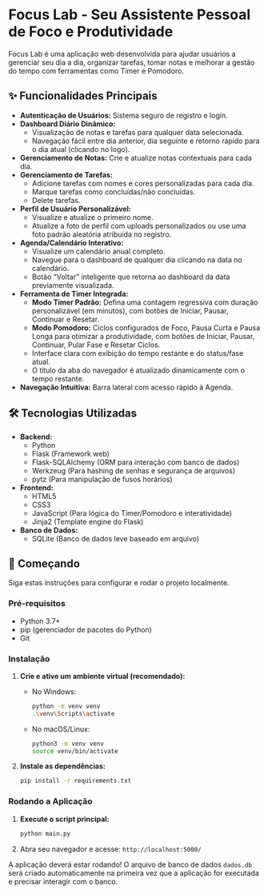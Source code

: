# Focus Lab - Seu Assistente Pessoal de Foco e Produtividade

Focus Lab é uma aplicação web desenvolvida para ajudar usuários a gerenciar seu dia a dia, organizar tarefas, tomar notas e melhorar a gestão do tempo com ferramentas como Timer e Pomodoro.

## ✨ Funcionalidades Principais

* **Autenticação de Usuários:** Sistema seguro de registro e login.
* **Dashboard Diário Dinâmico:**
    * Visualização de notas e tarefas para qualquer data selecionada.
    * Navegação fácil entre dia anterior, dia seguinte e retorno rápido para o dia atual (clicando no logo).
* **Gerenciamento de Notas:** Crie e atualize notas contextuais para cada dia.
* **Gerenciamento de Tarefas:**
    * Adicione tarefas com nomes e cores personalizadas para cada dia.
    * Marque tarefas como concluídas/não concluídas.
    * Delete tarefas.
* **Perfil de Usuário Personalizável:**
    * Visualize e atualize o primeiro nome.
    * Atualize a foto de perfil com uploads personalizados ou use uma foto padrão aleatória atribuída no registro.
* **Agenda/Calendário Interativo:**
    * Visualize um calendário anual completo.
    * Navegue para o dashboard de qualquer dia clicando na data no calendário.
    * Botão "Voltar" inteligente que retorna ao dashboard da data previamente visualizada.
* **Ferramenta de Timer Integrada:**
    * **Modo Timer Padrão:** Defina uma contagem regressiva com duração personalizável (em minutos), com botões de Iniciar, Pausar, Continuar e Resetar.
    * **Modo Pomodoro:** Ciclos configurados de Foco, Pausa Curta e Pausa Longa para otimizar a produtividade, com botões de Iniciar, Pausar, Continuar, Pular Fase e Resetar Ciclos.
    * Interface clara com exibição do tempo restante e do status/fase atual.
    * O título da aba do navegador é atualizado dinamicamente com o tempo restante.
* **Navegação Intuitiva:** Barra lateral com acesso rápido à Agenda.

## 🛠️ Tecnologias Utilizadas

* **Backend:**
    * Python
    * Flask (Framework web)
    * Flask-SQLAlchemy (ORM para interação com banco de dados)
    * Werkzeug (Para hashing de senhas e segurança de arquivos)
    * pytz (Para manipulação de fusos horários)
* **Frontend:**
    * HTML5
    * CSS3
    * JavaScript (Para lógica do Timer/Pomodoro e interatividade)
    * Jinja2 (Template engine do Flask)
* **Banco de Dados:**
    * SQLite (Banco de dados leve baseado em arquivo)

## 🚀 Começando

Siga estas instruções para configurar e rodar o projeto localmente.

### Pré-requisitos

* Python 3.7+
* pip (gerenciador de pacotes do Python)
* Git

### Instalação

1.  **Crie e ative um ambiente virtual (recomendado):**
    * No Windows:
        ```bash
        python -m venv venv
        .\venv\Scripts\activate
        ```
    * No macOS/Linux:
        ```bash
        python3 -m venv venv
        source venv/bin/activate
        ```

3.  **Instale as dependências:**
    ```bash
    pip install -r requirements.txt
    ```

### Rodando a Aplicação

1.  **Execute o script principal:**
    ```bash
    python main.py
    ```
2.  Abra seu navegador e acesse: `http://localhost:5000/`

A aplicação deverá estar rodando! O arquivo de banco de dados `dados.db` será criado automaticamente na primeira vez que a aplicação for executada e precisar interagir com o banco.
